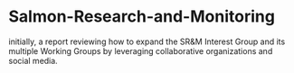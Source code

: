 # Salmon-Research-and-Monitoring
initially, a report reviewing how to expand the SR&amp;M Interest Group and its multiple Working Groups by leveraging collaborative organizations and social media. 
